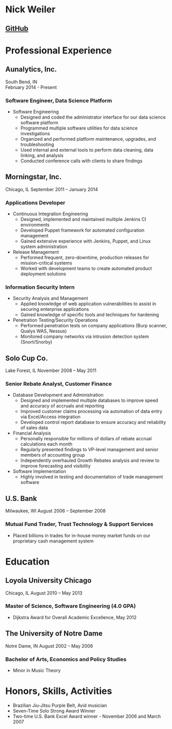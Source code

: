 # Nick Weiler
[GitHub](https://github.com/nweiler)
---
# Professional Experience          		  								

## Aunalytics, Inc.
South Bend, IN							          
February 2014 - Present

### Software Engineer, Data Science Platform
- Software Engineering
    - Designed and coded the administrator interface for our data science software platform
    - Programmed multiple software utilities for data science investigations
    - Organized and performed platform maintenance, upgrades, and troubleshooting
    - Used internal and external tools to perform data cleaning, data linking, and analysis
    - Conducted conference calls with clients to share findings

## Morningstar, Inc.
Chicago, IL
September 2011 – January 2014

### Applications Developer
- Continuous Integration Engineering
    - Designed, implemented and maintained multiple Jenkins CI environments
	- Developed Puppet framework for automated configuration management
	- Gained extensive experience with Jenkins, Puppet, and Linux system administration
- Release Management
    - Performed frequent, zero-downtime, production releases for mission-critical systems
	- Worked with development teams to create automated product deployment solutions

### Information Security Intern
- Security Analysis and Management
    - Applied knowledge of web application vulnerabilities to assist in securing enterprise applications
    - Gained knowledge of specific tools and techniques for hardening
- Penetration Testing/Security Operations
    - Performed penetration tests on company applications (Burp scanner, Qualys WAS, Nessus)
    - Monitored company networks via intrusion detection system (Snort/Snorby)

## Solo Cup Co.
Lake Forest, IL
November 2008 – May 2011

### Senior Rebate Analyst, Customer Finance			
- Database Development and Administration
    - Designed and implemented multiple databases to improve speed and accuracy of accruals and reporting
    - Improved customer claims processing via automation of data entry via Excel/Access integration
    - Developed control report database to ensure accuracy and reliability of sales data
- Financial Analysis
    - Personally responsible for millions of dollars of rebate accrual calculations each month
    - Regularly presented findings to VP-level management and senior members of accounting group
    - Independently overhauled Growth Rebates analysis and review to improve forecasting and visibility
- Software Implementation
    - Highly involved in testing and documentation of trade management software

## U.S. Bank
Milwaukee, WI
August 2006 – September 2008

### Mutual Fund Trader, Trust Technology & Support Services
- Placed billions in trades for in-house money market funds on our proprietary cash management system

# Education
## Loyola University Chicago
Chicago, IL
August 2010 – May 2013

### Master of Science, Software Engineering (4.0 GPA)
- Dijkstra Award for Overall Academic Excellence, May 2012

## The University of Notre Dame
Notre Dame, IN
August 2002 – May 2006

### Bachelor of Arts, Economics and Policy Studies
- Minor in Music Theory

# Honors, Skills, Activities										
- Brazilian Jiu-Jitsu Purple Belt, Avid musician
- Seven-Time Solo Strong Award Winner
- Two-time U.S. Bank Excel Award winner - November 2006 and March 2007
